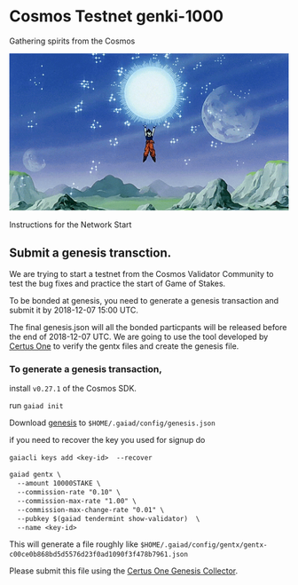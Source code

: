# Cosmos Testnet genki-1000
Gathering spirits from the Cosmos

![Spirit Bomb](spirit-bomb.gif)

Instructions for the Network Start

## Submit a genesis transction.

We are trying to start a testnet from the Cosmos Validator Community to test the bug fixes and practice the start of Game of Stakes.

To be bonded at genesis, you need to generate a genesis transaction and submit it by 2018-12-07 15:00 UTC.

The final genesis.json will all the bonded particpants will be released before the end of 2018-12-07 UTC. We are going to use the tool developed by [Certus One](https://genesis.certus.one/registration/1) to verify the gentx files and create the genesis file.

### To generate a genesis transaction,

install `v0.27.1` of the Cosmos SDK.

run `gaiad init`

Download [genesis](genesis.json) to `$HOME/.gaiad/config/genesis.json`

if you need to recover the key you used for signup do

`gaiacli keys add <key-id>  --recover`


```
gaiad gentx \
  --amount 10000STAKE \
  --commission-rate "0.10" \
  --commission-max-rate "1.00" \
  --commission-max-change-rate "0.01" \
  --pubkey $(gaiad tendermint show-validator)  \
  --name <key-id>
```

This will generate a file roughly like `$HOME/.gaiad/config/gentx/gentx-c00ce0b868bd5d5576d23f0ad1090f3f478b7961.json`

Please submit this file using the [Certus One Genesis Collector](https://genesis.certus.one/registration/1).
